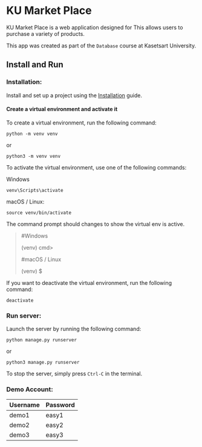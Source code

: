 # KU Market Place


KU Market Place is a web application designed for This allows users to purchase a variety of products.


This app was created as part of the `Database` course at Kasetsart University.

## Install and Run

### Installation:

Install and set up a project using the [Installation](Installation.md) guide.

#### Create a virtual environment and activate it
To create a virtual environment, run the following command:

```commandline
python -m venv venv
```
or 
```commandline
python3 -m venv venv
```

To activate the virtual environment, use one of the following commands:

Windows
```commandline
venv\Scripts\activate
```

macOS / Linux:
```commandline
source venv/bin/activate
```

The command prompt should changes to show the virtual env is active.

> #Windows
> 
> (venv) cmd>
> 
> #macOS / Linux
> 
> (venv) $

If you want to deactivate the virtual environment, run the following command:

```commandline
deactivate
```

### Run server:
Launch the server by running the following command:
```commandline
python manage.py runserver
```
or
```commandline
python3 manage.py runserver
```
To stop the server, simply press `Ctrl-C` in the terminal.

### Demo Account:
| Username | Password |
|----------|----------|
| demo1    | easy1    |
| demo2    | easy2    |
| demo3    | easy3    |
